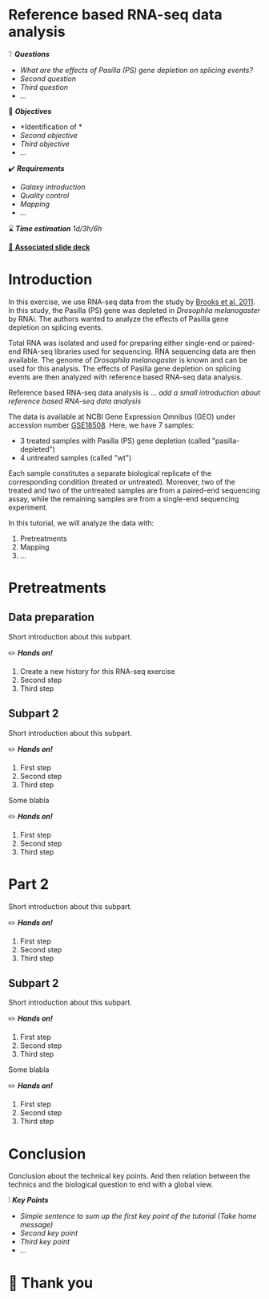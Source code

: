 Reference based RNA-seq data analysis
=====================================

:grey_question: ***Questions***

- *What are the effects of Pasilla (PS) gene depletion on splicing events?*
- *Second question*
- *Third question*
- *...*

:dart: ***Objectives***

- *Identification of *
- *Second objective*
- *Third objective*
- *...*

:heavy_check_mark: ***Requirements***

- *Galaxy introduction*
- *Quality control*
- *Mapping*
- *...*

:hourglass: ***Time estimation*** *1d/3h/6h*

[:book: **Associated slide deck**](http://bgruening.github.io/training-material/RNA-Seq/slides/ref_based.html)

# Introduction

In this exercise, we use RNA-seq data from the study by [Brooks et al. 2011](http://genome.cshlp.org/content/21/2/193.long). In this study, the Pasilla (PS) gene was depleted in *Drosophila melanogaster* by RNAi. The authors wanted to analyze the effects of Pasilla gene depletion on splicing events.

Total RNA was isolated and used for preparing either single-end or paired-end RNA-seq libraries used for sequencing. RNA sequencing data are then available. The genome of *Drosophila melanogaster* is known and can be used for this analysis. The effects of Pasilla gene depletion on splicing events are then analyzed with reference based RNA-seq data analysis.

Reference based RNA-seq data analysis is ...
*add a small introduction about reference based RNA-seq data analysis*

The data is available at NCBI Gene Expression Omnibus (GEO) under accession number [GSE18508](http://www.ncbi.nlm.nih.gov/geo/query/acc.cgi?acc=GSE18508).
Here, we have 7 samples:
- 3 treated samples with Pasilla (PS) gene depletion (called "pasilla-depleted")
- 4 untreated samples (called "wt")

Each sample constitutes a separate biological replicate of the corresponding condition (treated or untreated). Moreover, two of the treated and two of the untreated samples are from a paired-end sequencing assay, while the remaining samples are from a single-end sequencing experiment.

In this tutorial, we will analyze the data with:

1. Pretreatments
2. Mapping
3. ...

# Pretreatments



## Data preparation

Short introduction about this subpart.

:pencil2: ***Hands on!***

1. Create a new history for this RNA-seq exercise
2. Second step
3. Third step

## Subpart 2

Short introduction about this subpart.

:pencil2: ***Hands on!***

1. First step
2. Second step
3. Third step

Some blabla

:pencil2: ***Hands on!***

1. First step
2. Second step
3. Third step

# Part 2

Short introduction about this subpart.

:pencil2: ***Hands on!***

1. First step
2. Second step
3. Third step

## Subpart 2

Short introduction about this subpart.

:pencil2: ***Hands on!***

1. First step
2. Second step
3. Third step

Some blabla

:pencil2: ***Hands on!***

1. First step
2. Second step
3. Third step

# Conclusion

Conclusion about the technical key points. And then relation between the technics and the biological question to end with a global view.

:grey_exclamation: ***Key Points***

- *Simple sentence to sum up the first key point of the tutorial (Take home message)*
- *Second key point*
- *Third key point*
- *...*

# :clap: Thank you
